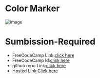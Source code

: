 # Color Marker
![image](https://github.com/namishagurunani/ColorMarker/assets/126158413/badc1dc0-8b9f-45fc-b978-5a74e22227cd)
# Sumbission-Required
- FreeCodeCamp Link:[click here](https://www.freecodecamp.org/learn/2022/responsive-web-design/learn-css-colors-by-building-a-set-of-colored-markers/step-94)
- FreeCodeCamp Id:[click here](https://www.freecodecamp.org/namisha_gurunani)
- github repo Link:[click here](https://github.com/namishagurunani/ColorMarker)
- Hosted Link:[Click here](https://namishagurunani.github.io/ColorMarker/)

